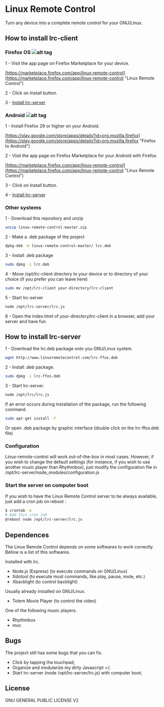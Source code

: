 # Linux Remote Control
Turn any device into a complete remote control for your GNU/Linux.

## How to install lrc-client

### Firefox OS ![alt tag](http://linuxremotecontrol.com/img/firefox-icon.png)

1 - Visit the app page on Firefox Marketplace for your device.

[https://marketplace.firefox.com/app/linux-remote-control](https://marketplace.firefox.com/app/linux-remote-control "Linux Remote Control")

2 - Click on Install button.

3 - [Install lrc-server](#how-to-install-lrc-server)

### Android ![alt tag](http://linuxremotecontrol.com/img/android-icon.png)

1 - Install Firefox 29 or higher on your Android.

[https://play.google.com/store/apps/details?id=org.mozilla.firefox](https://play.google.com/store/apps/details?id=org.mozilla.firefox "Firefox to Android")

2 - Visit the app page on Firefox Marketplace for your Android with Firefox.

[https://marketplace.firefox.com/app/linux-remote-control](https://marketplace.firefox.com/app/linux-remote-control "Linux Remote Control")

3 - Click on Install button.

4 - [Install lrc-server](#how-to-install-lrc-server)

### Other systems

1 - Download this repository and unzip
```bash
unzip linux-remote-control-master.zip
```

2 - Make a .deb package of the project
```bash
dpkg-deb -b linux-remote-control-master/ lrc.deb
```

3 - Install .deb package
```bash
sudo dpkg -i lrc.deb
```

4 - Move /opt/lrc-client directory to your device or to directory of your choice (if you prefer you can leave here)
```bash
sudo mv /opt/lrc-client your-directory/lrc-client
```

5 - Start lrc-server
```bash
node /opt/lrc-server/lrc.js
```

6 - Open the index.html of your-directory/lrc-client in a browser, add your server and have fun

## How to install lrc-server

1 - Download the lrc.deb package onto you GNU/Linux system.
```bash
wget http://www.linuxremotecontrol.com/lrc-ffos.deb
```

2 - Install .deb package.
```bash
sudo dpkg -i lrc-ffos.deb
```

3 - Start lrc-server.
```bash
node /opt/lrc/lrc.js
```

If an error occurs during installation of the package, run the following command.
```bash
sudo apt-get install -f
```
Or open .deb package by graphic interface (double click on the lrc-ffos.deb file)

### Configuration

Linux-remote-control will work out-of-the-box in most cases. However, if you wish to change the default settings (for instance, if you wish to use another music player than Rhythmbox), just modify the configuration file in /opt/lrc-server/node_modules/configuration.js

### Start the server on computer boot

If you wish to have the Linux Remote Control server to be always available, just add a cron job on reboot :

```bash
$ crontab -e
# Add this cron job
@reboot node /opt/lrc-server/lrc.js
```

## Dependences

The Linux Remote Control depends on some softwares to work correctly. Bellow is a list of this softwares.

Installed with lrc.

- Node.js (Express) (to execute commands on GNU/Linux)
- Xdotool (to execute most commands, like play, pause, mute, etc.)
- Xbacklight (to control backlight)

Usually already installed on GNU/Linux.

- Totem Movie Player (to control the video)

One of the following music players.

- Rhythmbox
- moc

## Bugs
The project still has some bugs that you can fix.

- Click by tapping the touchpad;
- Organize and modularize my dirty Javascript =/;
- Start lrc-server (node /opt/lrc-server/lrc.js) with computer boot;

## License
GNU GENERAL PUBLIC LICENSE V2
